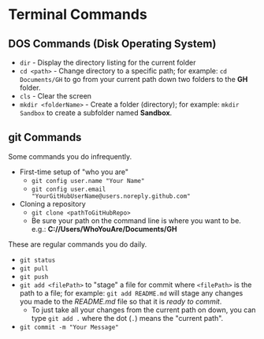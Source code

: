 # Terminal Commands

## DOS Commands (Disk Operating System)

- `dir` - Display the directory listing for the current folder
- `cd <path>` - Change directory to a specific path; for example: `cd Documents/GH` to go from your current path down two folders to the **GH** folder.
- `cls` - Clear the screen
- `mkdir <folderName>` - Create a folder (directory); for example: `mkdir Sandbox` to create a subfolder named **Sandbox**.

## git Commands

Some commands you do infrequently.

- First-time setup of "who you are"
  - `git config user.name "Your Name"`
  - `git config user.email "YourGitHubUserName@users.noreply.github.com"`
- Cloning a repository
  - `git clone <pathToGitHubRepo>`
  - Be sure your path on the command line is where you want to be. e.g.: **C://Users/WhoYouAre/Documents/GH**

These are regular commands you do daily.

- `git status`
- `git pull`
- `git push`
- `git add <filePath>` to "stage" a file for commit where `<filePath>` is the path to a file; for example: `git add README.md` will stage any changes you made to the *README.md* file so that it is *ready to commit*.
  - To just take all your changes from the current path on down, you can type `git add .` where the dot (`.`) means the "current path".
- `git commit -m "Your Message"`






